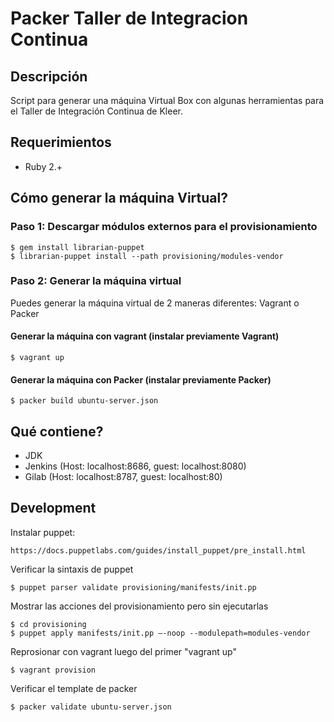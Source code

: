 Packer Taller de Integracion Continua
==========

## Descripción

Script para generar una máquina Virtual Box con algunas herramientas para el Taller de Integración Continua de Kleer.

## Requerimientos

- Ruby 2.+

## Cómo generar la máquina Virtual?

### Paso 1: Descargar módulos externos para el provisionamiento
	$ gem install librarian-puppet
    $ librarian-puppet install --path provisioning/modules-vendor

### Paso 2: Generar la máquina virtual

Puedes generar la máquina virtual de 2 maneras diferentes: Vagrant o Packer

#### Generar la máquina con vagrant (instalar previamente Vagrant)
	$ vagrant up

#### Generar la máquina con Packer (instalar previamente Packer)
	$ packer build ubuntu-server.json

## Qué contiene?
- JDK
- Jenkins (Host: localhost:8686, guest: localhost:8080)
- Gilab (Host: localhost:8787, guest: localhost:80)

## Development

Instalar puppet:

	https://docs.puppetlabs.com/guides/install_puppet/pre_install.html

Verificar la sintaxis de puppet

	$ puppet parser validate provisioning/manifests/init.pp

Mostrar las acciones del provisionamiento pero sin ejecutarlas

	$ cd provisioning
	$ puppet apply manifests/init.pp –-noop --modulepath=modules-vendor 

Reprosionar con vagrant luego del primer "vagrant up"

	$ vagrant provision

Verificar el template de packer

	$ packer validate ubuntu-server.json